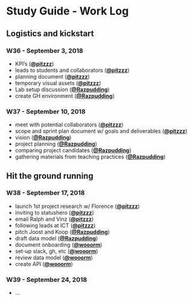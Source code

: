 # Study Guide - Work Log

[pitzzz]: https://github.com/pitzzz

[razpudding]: https://github.com/razpudding

[wooorm]: https://github.com/wooorm

## Logistics and kickstart

### W36 - September 3, 2018

-   KPI’s ([**@pitzzz**][pitzzz])
-   leads to students and collaborators ([**@pitzzz**][pitzzz])
-   planning document ([**@pitzzz**][pitzzz])
-   temporary visual assets ([**@pitzzz**][pitzzz])
-   Lab setup discussion ([**@Razpudding**][razpudding])
-   create GH environment ([**@Razpudding**][razpudding])

### W37 - September 10, 2018

-   meet with potential collaborators ([**@pitzzz**][pitzzz])
-   scope and sprint plan document w/ goals and deliverables ([**@pitzzz**][pitzzz])
-   vision ([**@Razpudding**][razpudding])
-   project planning ([**@Razpudding**][razpudding])
-   comparing project candidates ([**@Razpudding**][razpudding])
-   gathering materials from teaching practices ([**@Razpudding**][razpudding])

## Hit the ground running

### W38 - September 17, 2018

-   launch 1st project research w/ Florence ([**@pitzzz**][pitzzz])
-   inviting to statushero ([**@pitzzz**][pitzzz])
-   email Ralph and Vinz ([**@pitzzz**][pitzzz])
-   following leads at ICT ([**@pitzzz**][pitzzz])
-   pitch Joost and Koop ([**@Razpudding**][razpudding])
-   draft data model ([**@Razpudding**][razpudding])
-   document onboarding ([**@wooorm**][wooorm])
-   set-up slack, gh, etc ([**@wooorm**][wooorm])
-   review data model ([**@wooorm**][wooorm])
-   create API ([**@wooorm**][wooorm])

### W39 - September 24, 2018

-   …
